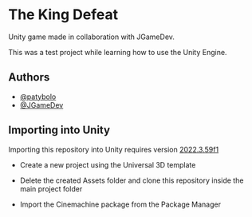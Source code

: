 
# The King Defeat

Unity game made in collaboration with JGameDev.

This was a test project while learning how to use the Unity Engine.

## Authors

- [@patybolo](https://github.com/patybolo/)
- [@JGameDev](https://github.com/JGameDev1/)


## Importing into Unity

Importing this repository into Unity requires version [2022.3.59f1](https://unity.com/releases/editor/archive)

- Create a new project using the Universal 3D template

- Delete the created Assets folder and clone this repository inside the main project folder

- Import the Cinemachine package from the Package Manager
